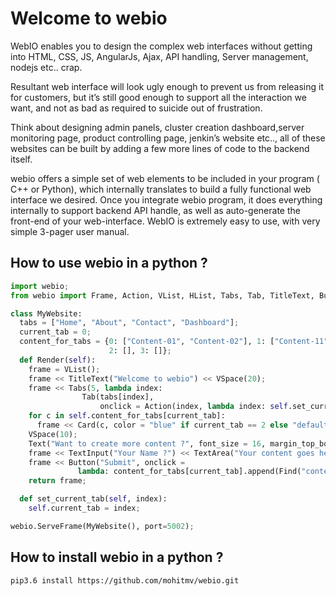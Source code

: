 Welcome to webio
===================


WebIO enables you to design the complex web interfaces without getting into HTML, CSS, JS, AngularJs, Ajax,
API handling, Server management, nodejs etc.. crap.

Resultant web interface will look ugly enough to prevent us from releasing it for customers, but it’s still good enough
 to support all the interaction we want, and not as bad as required to suicide out of frustration.

Think about designing admin panels, cluster creation dashboard,server monitoring page, product controlling page,
 jenkin’s website etc.., all of these websites can be built by adding a few more lines of code to the backend itself.

webio offers a simple set of web elements to be included in your program ( C++ or Python), which internally
translates to build a fully functional web interface we desired. Once you integrate webio program, it does
everything internally to support backend API handle, as well as auto-generate the front-end of your web-interface.
WebIO is extremely easy to use, with very simple 3-pager user manual.



How to use webio in a python ?
----------
```python
import webio;
from webio import Frame, Action, VList, HList, Tabs, Tab, TitleText, Button, TextInput, TextArea;

class MyWebsite:
  tabs = ["Home", "About", "Contact", "Dashboard"];
  current_tab = 0;
  content_for_tabs = {0: ["Content-01", "Content-02"], 1: ["Content-11", "Content-12"],
                      2: [], 3: []};
  def Render(self):
    frame = VList();
    frame << TitleText("Welcome to webio") << VSpace(20);
    frame << Tabs(5, lambda index:
                Tab(tabs[index],
                    onclick = Action(index, lambda index: self.set_current_tab(index)));
    for c in self.content_for_tabs[current_tab]:
      frame << Card(c, color = "blue" if current_tab == 2 else "default");
    VSpace(10);
    Text("Want to create more content ?", font_size = 16, margin_top_bottom: 5);
    frame << TextInput("Your Name ?") << TextArea("Your content goes here", id="content");
    frame << Button("Submit", onclick =
               lambda: content_for_tabs[current_tab].append(Find("content").value()));
    return frame;

  def set_current_tab(self, index):
    self.current_tab = index;

webio.ServeFrame(MyWebsite(), port=5002);

```

How to install webio in a python ?
----------
`pip3.6 install https://github.com/mohitmv/webio.git`


